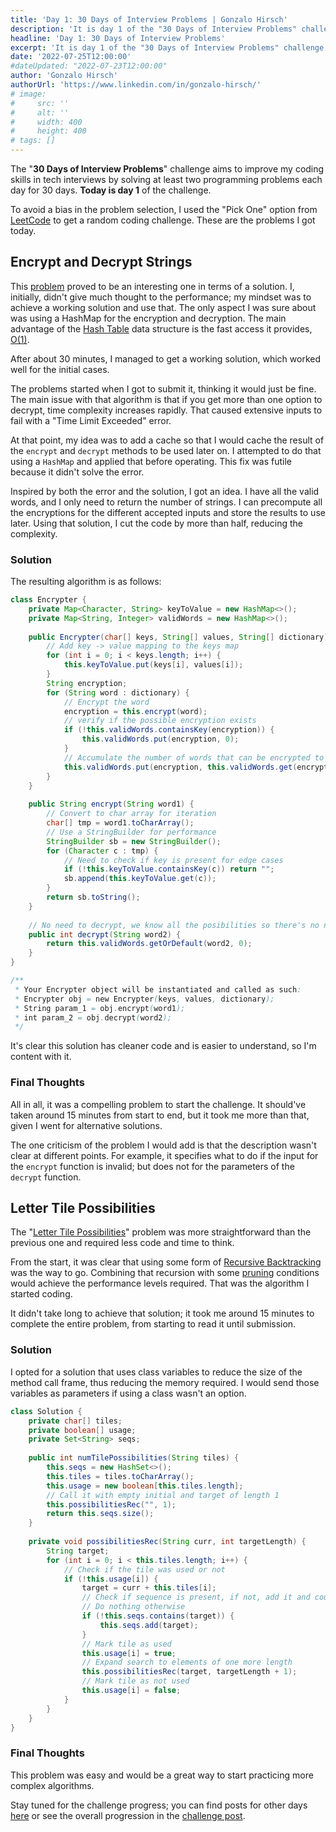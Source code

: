 ```yaml
---
title: 'Day 1: 30 Days of Interview Problems | Gonzalo Hirsch'
description: 'It is day 1 of the "30 Days of Interview Problems" challenge. I solved the "Encrypt and Decrypt Strings" and "Letter Tile Possibilities" coding problems.'
headline: 'Day 1: 30 Days of Interview Problems'
excerpt: 'It is day 1 of the "30 Days of Interview Problems" challenge. I solved the "Encrypt and Decrypt Strings" and "Letter Tile Possibilities" coding problems.'
date: '2022-07-25T12:00:00'
#dateUpdated: "2022-07-23T12:00:00"
author: 'Gonzalo Hirsch'
authorUrl: 'https://www.linkedin.com/in/gonzalo-hirsch/'
# image:
#     src: ''
#     alt: ''
#     width: 400
#     height: 400
# tags: []
---
```


The "**30 Days of Interview Problems**" challenge aims to improve my coding skills in tech interviews by solving at least two programming problems each day for 30 days. **Today is day 1** of the challenge.

To avoid a bias in the problem selection, I used the "Pick One" option from [LeetCode](https://leetcode.com/) to get a random coding challenge. These are the problems I got today.

## Encrypt and Decrypt Strings

This [problem](https://leetcode.com/problems/encrypt-and-decrypt-strings/) proved to be an interesting one in terms of a solution. I, initially, didn't give much thought to the performance; my mindset was to achieve a working solution and use that. The only aspect I was sure about was using a HashMap for the encryption and decryption. The main advantage of the [Hash Table](https://en.wikipedia.org/wiki/Hash_table) data structure is the fast access it provides, [O(1)](https://www.freecodecamp.org/news/my-first-foray-into-technology-c5b6e83fe8f1/).

After about 30 minutes, I managed to get a working solution, which worked well for the initial cases.

The problems started when I got to submit it, thinking it would just be fine. The main issue with that algorithm is that if you get more than one option to decrypt, time complexity increases rapidly. That caused extensive inputs to fail with a "Time Limit Exceeded" error.

At that point, my idea was to add a cache so that I would cache the result of the `encrypt` and `decrypt` methods to be used later on. I attempted to do that using a `HashMap` and applied that before operating. This fix was futile because it didn't solve the error.

Inspired by both the error and the solution, I got an idea. I have all the valid words, and I only need to return the number of strings. I can precompute all the encryptions for the different accepted inputs and store the results to use later. Using that solution, I cut the code by more than half, reducing the complexity.

### Solution

The resulting algorithm is as follows:

```java
class Encrypter {
    private Map<Character, String> keyToValue = new HashMap<>();
    private Map<String, Integer> validWords = new HashMap<>();
    
    public Encrypter(char[] keys, String[] values, String[] dictionary) {
        // Add key -> value mapping to the keys map
        for (int i = 0; i < keys.length; i++) {
            this.keyToValue.put(keys[i], values[i]);
        }
        String encryption;
        for (String word : dictionary) {
            // Encrypt the word
            encryption = this.encrypt(word);
            // verify if the possible encryption exists
            if (!this.validWords.containsKey(encryption)) {
                this.validWords.put(encryption, 0);
            }
            // Accumulate the number of words that can be encrypted to that string
            this.validWords.put(encryption, this.validWords.get(encryption) + 1);
        }
    }
    
    public String encrypt(String word1) {
        // Convert to char array for iteration
        char[] tmp = word1.toCharArray();
        // Use a StringBuilder for performance
        StringBuilder sb = new StringBuilder();
        for (Character c : tmp) {
            // Need to check if key is present for edge cases
            if (!this.keyToValue.containsKey(c)) return "";
            sb.append(this.keyToValue.get(c));
        }
        return sb.toString();
    }
    
    // No need to decrypt, we know all the posibilities so there's no need to calculate the decryption
    public int decrypt(String word2) {
        return this.validWords.getOrDefault(word2, 0);
    }
}

/**
 * Your Encrypter object will be instantiated and called as such:
 * Encrypter obj = new Encrypter(keys, values, dictionary);
 * String param_1 = obj.encrypt(word1);
 * int param_2 = obj.decrypt(word2);
 */
```

It's clear this solution has cleaner code and is easier to understand, so I'm content with it.

### Final Thoughts

All in all, it was a compelling problem to start the challenge. It should've taken around 15 minutes from start to end, but it took me more than that, given I went for alternative solutions.

The one criticism of the problem I would add is that the description wasn't clear at different points. For example, it specifies what to do if the input for the `encrypt` function is invalid; but does not for the parameters of the `decrypt` function.

## Letter Tile Possibilities

The "[Letter Tile Possibilities](https://leetcode.com/problems/letter-tile-possibilities/)" problem was more straightforward than the previous one and required less code and time to think.

From the start, it was clear that using some form of [Recursive Backtracking](https://www.geeksforgeeks.org/backtracking-introduction/) was the way to go. Combining that recursion with some [pruning](https://stevenschmatz.gitbooks.io/data-structures-and-algorithms/content/281/lecture_19.html) conditions would achieve the performance levels required. That was the algorithm I started coding.

It didn't take long to achieve that solution; it took me around 15 minutes to complete the entire problem, from starting to read it until submission.

### Solution

I opted for a solution that uses class variables to reduce the size of the method call frame, thus reducing the memory required. I would send those variables as parameters if using a class wasn't an option.

```java
class Solution {
    private char[] tiles;
    private boolean[] usage;
    private Set<String> seqs;
    
    public int numTilePossibilities(String tiles) {
        this.seqs = new HashSet<>();
        this.tiles = tiles.toCharArray();
        this.usage = new boolean[this.tiles.length];
        // Call it with empty initial and target of length 1
        this.possibilitiesRec("", 1);
        return this.seqs.size();
    }
    
    private void possibilitiesRec(String curr, int targetLength) {
        String target;
        for (int i = 0; i < this.tiles.length; i++) {
            // Check if the tile was used or not
            if (!this.usage[i]) {
                target = curr + this.tiles[i];
                // Check if sequence is present, if not, add it and count it
                // Do nothing otherwise
                if (!this.seqs.contains(target)) {
                    this.seqs.add(target);
                }
                // Mark tile as used
                this.usage[i] = true;
                // Expand search to elements of one more length
                this.possibilitiesRec(target, targetLength + 1);
                // Mark tile as not used
                this.usage[i] = false;
            }
        }
    }
}
```

### Final Thoughts

This problem was easy and would be a great way to start practicing more complex algorithms.

Stay tuned for the challenge progress; you can find posts for other days [here](/blog) or see the overall progression in the [challenge post](/blog/30-days-interview-problems).